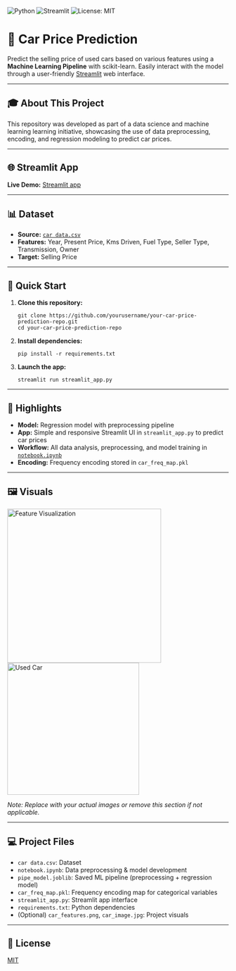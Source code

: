 <!-- Badges -->
![Python](https://img.shields.io/badge/Python-3.8%2B-blue?logo=python)
![Streamlit](https://img.shields.io/badge/Streamlit-Enabled-brightgreen?logo=streamlit)
![License: MIT](https://img.shields.io/badge/License-MIT-yellow.svg)

# 🚗 Car Price Prediction

Predict the selling price of used cars based on various features using a **Machine Learning Pipeline** with scikit-learn. Easily interact with the model through a user-friendly [Streamlit](https://streamlit.io/) web interface.

---

## 🎓 About This Project

This repository was developed as part of a data science and machine learning learning initiative, showcasing the use of data preprocessing, encoding, and regression modeling to predict car prices.

---

## 🌐 Streamlit App

**Live Demo:** [Streamlit app](https://your-streamlit-app-url) <!-- Replace with actual URL if hosted -->

---

## 📊 Dataset

- **Source:** [`car data.csv`](car%20data.csv)
- **Features:** Year, Present Price, Kms Driven, Fuel Type, Seller Type, Transmission, Owner
- **Target:** Selling Price

---

## 🚀 Quick Start

1. **Clone this repository:**
    ```
    git clone https://github.com/yourusername/your-car-price-prediction-repo.git
    cd your-car-price-prediction-repo
    ```
2. **Install dependencies:**
    ```
    pip install -r requirements.txt
    ```
3. **Launch the app:**
    ```
    streamlit run streamlit_app.py
    ```

---

## 🧠 Highlights

- **Model:** Regression model with preprocessing pipeline
- **App:** Simple and responsive Streamlit UI in `streamlit_app.py` to predict car prices
- **Workflow:** All data analysis, preprocessing, and model training in [`notebook.ipynb`](notebook.ipynb)
- **Encoding:** Frequency encoding stored in `car_freq_map.pkl`

---

## 🖼️ Visuals

<img src="car_features.png" alt="Feature Visualization" width="350"/>
<br>
<img src="car_image.jpg" alt="Used Car" width="300"/>

*Note: Replace with your actual images or remove this section if not applicable.*

---

## 💻 Project Files

- `car data.csv`: Dataset
- `notebook.ipynb`: Data preprocessing & model development
- `pipe_model.joblib`: Saved ML pipeline (preprocessing + regression model)
- `car_freq_map.pkl`: Frequency encoding map for categorical variables
- `streamlit_app.py`: Streamlit app interface
- `requirements.txt`: Python dependencies
- (Optional) `car_features.png`, `car_image.jpg`: Project visuals

---

## 📝 License

[MIT](LICENSE)

